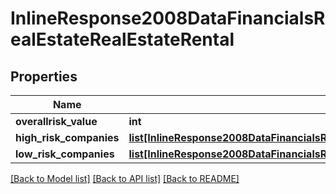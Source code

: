 # InlineResponse2008DataFinancialsRealEstateRealEstateRental

## Properties
Name | Type | Description | Notes
------------ | ------------- | ------------- | -------------
**overallrisk_value** | **int** |  | 
**high_risk_companies** | [**list[InlineResponse2008DataFinancialsRealEstateRealEstateRentalHighRiskCompanies]**](InlineResponse2008DataFinancialsRealEstateRealEstateRentalHighRiskCompanies.md) |  | 
**low_risk_companies** | [**list[InlineResponse2008DataFinancialsRealEstateRealEstateRentalHighRiskCompanies]**](InlineResponse2008DataFinancialsRealEstateRealEstateRentalHighRiskCompanies.md) |  | 

[[Back to Model list]](../README.md#documentation-for-models) [[Back to API list]](../README.md#documentation-for-api-endpoints) [[Back to README]](../README.md)


